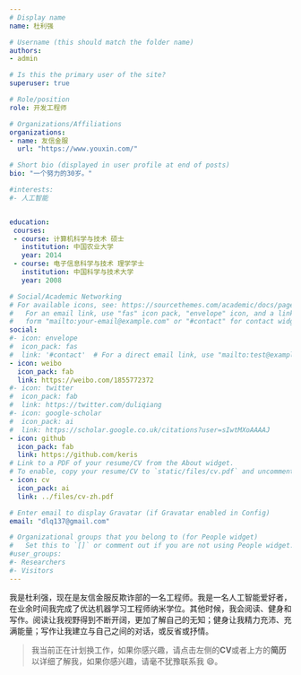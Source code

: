 ```yaml
---
# Display name
name: 杜利强

# Username (this should match the folder name)
authors:
- admin

# Is this the primary user of the site?
superuser: true

# Role/position
role: 开发工程师

# Organizations/Affiliations
organizations:
- name: 友信金服
  url: "https://www.youxin.com/"

# Short bio (displayed in user profile at end of posts)
bio: "一个努力的30岁。"

#interests:
#- 人工智能


education:
 courses:
 - course: 计算机科学与技术 硕士
   institution: 中国农业大学
   year: 2014
 - course: 电子信息科学与技术 理学学士
   institution: 中国科学与技术大学
   year: 2008

# Social/Academic Networking
# For available icons, see: https://sourcethemes.com/academic/docs/page-builder/#icons
#   For an email link, use "fas" icon pack, "envelope" icon, and a link in the
#   form "mailto:your-email@example.com" or "#contact" for contact widget.
social:
#- icon: envelope
#  icon_pack: fas
#  link: '#contact'  # For a direct email link, use "mailto:test@example.org".
- icon: weibo
  icon_pack: fab
  link: https://weibo.com/1855772372
#- icon: twitter
#  icon_pack: fab
#  link: https://twitter.com/duliqiang
#- icon: google-scholar
#  icon_pack: ai
#  link: https://scholar.google.co.uk/citations?user=sIwtMXoAAAAJ
- icon: github
  icon_pack: fab
  link: https://github.com/keris
# Link to a PDF of your resume/CV from the About widget.
# To enable, copy your resume/CV to `static/files/cv.pdf` and uncomment the lines below.
- icon: cv
  icon_pack: ai
  link: ../files/cv-zh.pdf

# Enter email to display Gravatar (if Gravatar enabled in Config)
email: "dlq137@gmail.com"

# Organizational groups that you belong to (for People widget)
#   Set this to `[]` or comment out if you are not using People widget.
#user_groups:
#- Researchers
#- Visitors
---
```


我是杜利强，现在是友信金服反欺诈部的一名工程师。我是一名人工智能爱好者，在业余时间我完成了优达机器学习工程师纳米学位。其他时候，我会阅读、健身和写作。阅读让我视野得到不断开阔，更加了解自己的无知；健身让我精力充沛、充满能量；写作让我建立与自己之间的对话，或反省或抒情。

>我当前正在计划换工作，如果你感兴趣，请点击左侧的**CV**或者上方的**简历**以详细了解我，如果你感兴趣，请毫不犹豫联系我 :smile:。
